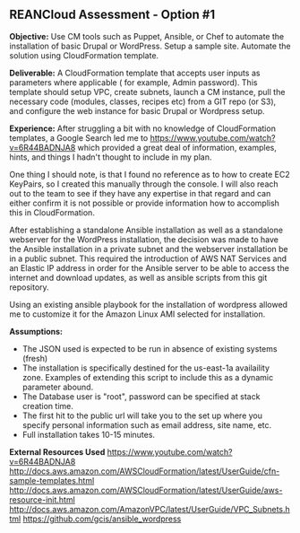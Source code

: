 REANCloud Assessment - Option #1
-----------------------------------

**Objective:**
Use CM tools such as Puppet, Ansible, or Chef to automate the installation of basic Drupal or WordPress. Setup a sample site. Automate the solution using CloudFormation template.
 
**Deliverable:**
A CloudFormation template that accepts user inputs as parameters where applicable ( for example, Admin password). This template should setup VPC, create subnets, launch a CM instance, pull the necessary code (modules, classes, recipes etc) from a GIT repo (or S3), and configure the web instance for basic Drupal or Wordpress setup.

**Experience:**
After struggling a bit with no knowledge of CloudFormation templates, a Google Search led me to https://www.youtube.com/watch?v=6R44BADNJA8 which provided a great deal of information, examples, hints, and things I hadn't thought to include in my plan.  

One thing I should note, is that I found no reference as to how to create EC2 KeyPairs, so I created this manually through the console.  I will also reach out to the team to see if they have any expertise in that regard and can either confirm it is not possible or provide information how to accomplish this in CloudFormation.

After establishing a standalone Ansible installation as well as a standalone webserver for the WordPress installation, the decision was made to have the Ansible installation in a private subnet and the webserver installation be in a public subnet.  This required the introduction of AWS NAT Services and an Elastic IP address in order for the Ansible server to be able to access the internet and download updates, as well as ansible scripts from this git repository.

Using an existing ansible playbook for the installation of wordpress allowed me to customize it for the Amazon Linux AMI selected for installation.

**Assumptions:**
* The JSON used is expected to be run in absence of existing systems (fresh)
* The installation is specifically destined for the us-east-1a availaility zone.  Examples of extending this script to include this as a dynamic parameter abound.
* The Database user is "root", password can be specified at stack creation time.
* The first hit to the public url will take you to the set up where you specify personal information such as email address, site name, etc.
* Full installation takes 10-15 minutes.

**External Resources Used**
https://www.youtube.com/watch?v=6R44BADNJA8
http://docs.aws.amazon.com/AWSCloudFormation/latest/UserGuide/cfn-sample-templates.html 
http://docs.aws.amazon.com/AWSCloudFormation/latest/UserGuide/aws-resource-init.html
http://docs.aws.amazon.com/AmazonVPC/latest/UserGuide/VPC_Subnets.html
https://github.com/gcis/ansible_wordpress
